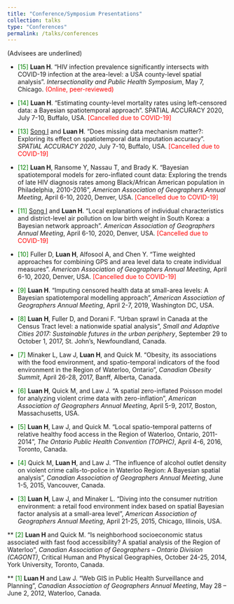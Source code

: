```yaml
---
title: "Conference/Symposium Presentations"
collection: talks
type: "Conferences"
permalink: /talks/conferences
---
```

(Advisees are underlined)

* <span style="color:green">[15]</span> **Luan H**. “HIV infection prevalence significantly intersects with COVID-19 infection at the area-level: a USA county-level spatial analysis”. _Intersectionality and Public Health Symposium_, May 7, Chicago. <span style="color:red">(Online, peer-reviewed)</span>

* <span style="color:green">[14]</span> **Luan H**. “Estimating county-level mortality rates using left-censored data: a Bayesian spatiotemporal approach”. SPATIAL ACCURACY 2020, July 7-10, Buffalo, USA. <span style="color:red">[Cancelled due to COVID-19]</span>

* <span style="color:green">[13]</span> <u>Song I</u> and **Luan H**. “Does missing data mechanism matter?: Exploring its effect on spatiotemporal data imputation accuracy”. _SPATIAL ACCURACY 2020_, July 7-10, Buffalo, USA. <span style="color:red">[Cancelled due to COVID-19]</span>

* <span style="color:green">[12]</span> **Luan H**, Ransome Y, Nassau T, and Brady K. “Bayesian spatiotemporal models for zero-inflated count data: Exploring the trends of late HIV diagnosis rates among Black/African American population in Philadelphia, 2010-2016”, _American Association of Geographers Annual Meeting_, April 6-10, 2020, Denver, USA. <span style="color:red">[Cancelled due to COVID-19]</span>

* <span style="color:green">[11]</span> <u>Song I</u> and **Luan H**. “Local explanations of individual characteristics and district-level air pollution on low birth weight in South Korea: a Bayesian network approach”. _American Association of Geographers Annual Meeting_, April 6-10, 2020, Denver, USA. <span style="color:red">[Cancelled due to COVID-19]</span>

* <span style="color:green">[10]</span> Fuller D, **Luan H**, Alfosool A, and Chen Y. “Time weighted approaches for combining GPS and area level data to create individual measures”. _American Association of Geographers Annual Meeting_, April 6-10, 2020, Denver, USA. <span style="color:red">[Cancelled due to COVID-19]</span>

* <span style="color:green">[9]</span> **Luan H**. “Imputing censored health data at small-area levels: A Bayesian spatiotemporal modelling approach”, _American Association of Geographers Annual Meeting_, April 2-7, 2019,  Washington DC, USA.

* <span style="color:green">[8]</span> **Luan H**, Fuller D, and Dorani F. “Urban sprawl in Canada at the Census Tract level: a nationwide spatial analysis”, _Small and Adaptive Cities 2017: Sustainable futures in the urban periphery_, September 29 to October 1, 2017, St. John’s, Newfoundland, Canada.

* <span style="color:green">[7]</span> Minaker L, Law J, **Luan H**, and Quick M. “Obesity, its associations with the food environment, and spatio-temporal indicators of the food environment in the Region of Waterloo, Ontario”, _Canadian Obesity Summit_, April 26-28, 2017, Banff, Alberta, Canada.

* <span style="color:green">[6]</span> **Luan H**, Quick M, and Law J. “A spatial zero-inflated Poisson model for analyzing violent crime data with zero-inflation”, _American Association of Geographers Annual Meeting_, April 5-9, 2017, Boston, Massachusetts, USA.

* <span style="color:green">[5]</span> **Luan H**, Law J, and Quick M. “Local spatio-temporal patterns of relative healthy food access in the Region of Waterloo, Ontario, 2011-2014”, _The Ontario Public Health Convention (TOPHC)_, April 4-6, 2016, Toronto, Canada.

* <span style="color:green">[4]</span> Quick M, **Luan H**, and Law J. “The influence of alcohol outlet density on violent crime calls-to-police in Waterloo Region: A Bayesian spatial analysis”, _Canadian Association of Geographers Annual Meeting_, June 1-5, 2015,  Vancouver, Canada. 

* <span style="color:green">[3]</span> **Luan H**, Law J, and Minaker L. “Diving into the consumer nutrition environment: a retail food environment index based on spatial Bayesian factor analysis at a small-area level”, _American Association of Geographers Annual Meeting_, April 21-25, 2015, Chicago, Illinois, USA.

** <span style="color:green">[2]</span> **Luan H** and Quick M. “Is neighborhood socioeconomic status associated with fast food accessibility? A spatial analysis of the Region of Waterloo”, _Canadian Association of Geographers – Ontario Division (CAGONT)_, Critical Human and Physical Geographies, October 24-25, 2014, York University, Toronto, Canada.

** <span style="color:green">[1]</span> **Luan H** and Law J. “Web GIS in Public Health Surveillance and Planning”, _Canadian Association of Geographers Annual Meeting_, May 28 – June 2, 2012, Waterloo, Canada.
